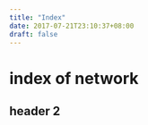 ```yaml
---
title: "Index"
date: 2017-07-21T23:10:37+08:00
draft: false
---
```


# index of network

## header 2
